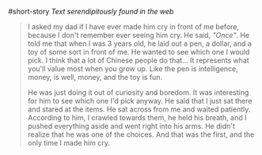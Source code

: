 #short-story 
*Text serendipitously found in the web*

> I asked my dad if I have ever made him cry in front of me before, because I don't remember ever seeing him cry. He said, *"Once"*. He told me that when I was 3 years old, he laid out a pen, a dollar, and a toy of some sort in front of me. He wanted to see which one I would pick. I think that a lot of Chinese people do that... It represents what you'll value most when you grow up. Like the pen is intelligence, money, is well, money, and the toy is fun.
>
> He was just doing it out of curiosity and boredom. It was interesting for him to see which one I'd pick anyway. He said that I just sat there and stared at the items. He sat across from me and waited patiently. According to him, I crawled towards them, he held his breath, and I pushed everything aside and went right into his arms. He didn't realize that he was one of the choices. And that was the first, and the only time I made him cry.